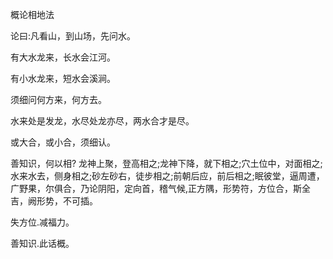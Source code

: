 概论相地法

论曰:凡看山，到山场，先问水。

有大水龙来，长水会江河。

有小水龙来，短水会溪涧。

须细问何方来，何方去。

水来处是发龙，水尽处龙亦尽，两水合才是尽。

或大合，或小合，须细认。

善知识，何以相? 龙神上聚，登高相之;龙神下降，就下相之;穴土位中，对面相之;水来水去，侧身相之;砂左砂右，徒步相之;前朝后应，前后相之;眠彼堂，逼周遭，广野果，尔俱合，乃论阴阳，定向首，稽气候,正方隅，形势符，方位合，斯全吉，阙形势，不可插。

失方位.减福力。

善知识.此话概。


